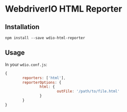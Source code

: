 # WebdriverIO HTML Reporter

## Installation

```
npm install --save wdio-html-reporter
```

## Usage


In your `wdio.conf.js`:


```js
{
        reporters: ['html'],
        reporterOptions: {
                html: {
                        outFile: '/path/to/file.html'
                }
        }
}
```


